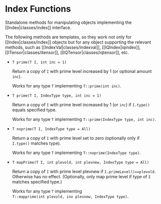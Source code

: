 # Index Functions #

Standalone methods for manipulating objects implementing the [[Index|classes/index]] interface. 

The following methods are templates, so they work not only for [[Index|classes/index]] objects
but for any object supporting the relevant methods, such as [[IndexVal|classes/indexval]], [[IQIndex|iqindex]],
[[ITensor|classes/itensor]], [[IQTensor|classes/iqtensor]], etc.

* `T prime(T I, int inc = 1)` 

   Return a copy of  `I` with prime level increased by 1 (or optional amount `inc`).

   Works for any type `T` implementing `T::prime(int inc)`.

* `T prime(T I, IndexType type, int inc = 1)` 

   Return a copy of  `I` with prime level increased by 1 (or `inc`) if `I.type()` equals specified type.

   Works for any type `T` implementing `T::prime(IndexType type, int inc)`.

* `T noprime(T I, IndexType type = All)` 

   Return a copy of `I` with prime level set to zero (optionally only if `I.type()` matches type).

   Works for any type `T` implementing `T::noprime(IndexType type)`.

* `T mapPrime(T I, int plevold, int plevnew, IndexType type = All)` 

   Return a copy of `I` with prime level plevnew if `I.primeLevel()==plevold`. Otherwise has no effect.
   (Optionally, only map prime level if type of `I` matches specified type.)

   Works for any type `T` implementing <br/> `T::mapprime(int plevold, inv plevnew, IndexType type)`.

